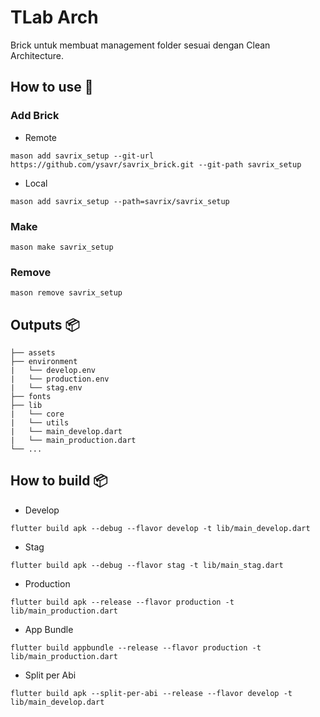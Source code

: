 # TLab Arch

Brick untuk membuat management folder sesuai dengan Clean Architecture.

## How to use 🚀

### Add Brick
- Remote
```
mason add savrix_setup --git-url https://github.com/ysavr/savrix_brick.git --git-path savrix_setup
```

- Local
```
mason add savrix_setup --path=savrix/savrix_setup
```

### Make
```
mason make savrix_setup
```

### Remove
 ```
mason remove savrix_setup
```

## Outputs 📦

```
├── assets
├── environment
|   └── develop.env
|   └── production.env
|   └── stag.env
├── fonts
├── lib
|   └── core
|   └── utils
|   └── main_develop.dart
|   └── main_production.dart
└── ...
```

## How to build 📦

* Develop
```
flutter build apk --debug --flavor develop -t lib/main_develop.dart
```

* Stag
```
flutter build apk --debug --flavor stag -t lib/main_stag.dart
```

* Production
```
flutter build apk --release --flavor production -t lib/main_production.dart
```

* App Bundle
```
flutter build appbundle --release --flavor production -t lib/main_production.dart
```

* Split per Abi
```
flutter build apk --split-per-abi --release --flavor develop -t lib/main_develop.dart
```
